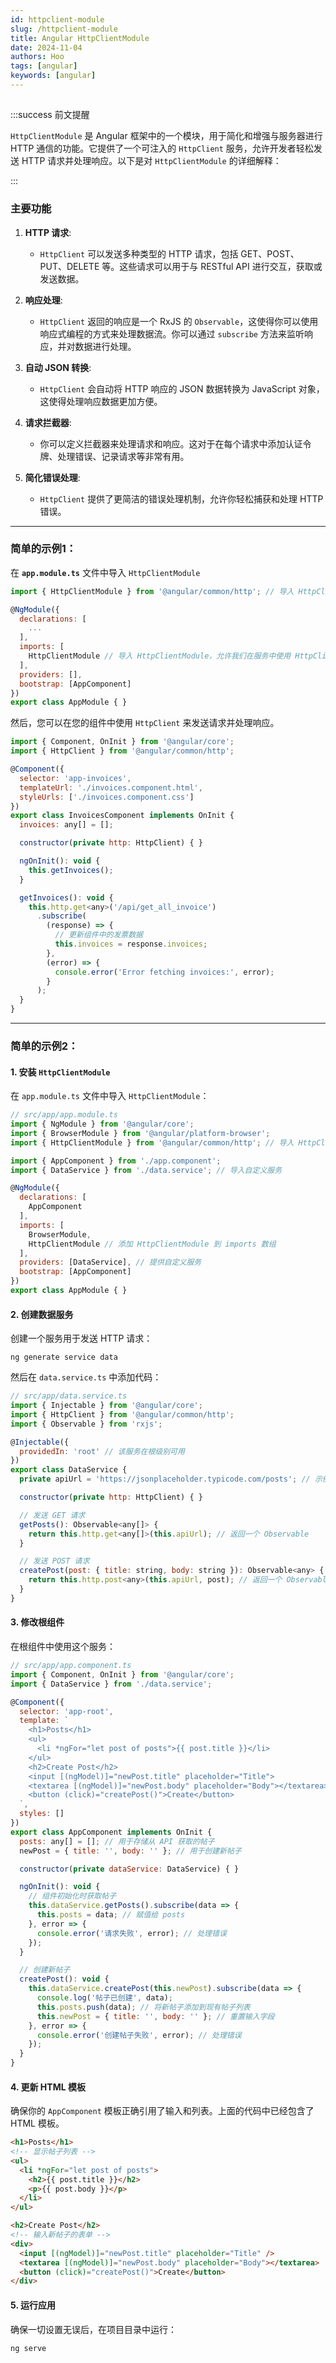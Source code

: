 ```yaml
---
id: httpclient-module
slug: /httpclient-module
title: Angular HttpClientModule
date: 2024-11-04
authors: Hoo
tags: [angular]
keywords: [angular]
---
```


## 



:::success 前文提醒

`HttpClientModule` 是 Angular 框架中的一个模块，用于简化和增强与服务器进行 HTTP 通信的功能。它提供了一个可注入的 `HttpClient` 服务，允许开发者轻松发送 HTTP 请求并处理响应。以下是对 `HttpClientModule` 的详细解释：

::: 

### 主要功能

1. **HTTP 请求**:

   - `HttpClient` 可以发送多种类型的 HTTP 请求，包括 GET、POST、PUT、DELETE 等。这些请求可以用于与 RESTful API 进行交互，获取或发送数据。

2. **响应处理**:

   - `HttpClient` 返回的响应是一个 RxJS 的 `Observable`，这使得你可以使用响应式编程的方式来处理数据流。你可以通过 `subscribe` 方法来监听响应，并对数据进行处理。

3. **自动 JSON 转换**:

   - `HttpClient` 会自动将 HTTP 响应的 JSON 数据转换为 JavaScript 对象，这使得处理响应数据更加方便。

4. **请求拦截器**:

   - 你可以定义拦截器来处理请求和响应。这对于在每个请求中添加认证令牌、处理错误、记录请求等非常有用。

5. **简化错误处理**:

   - `HttpClient` 提供了更简洁的错误处理机制，允许你轻松捕获和处理 HTTP 错误。

     

------

### 简单的示例1：

在 **`app.module.ts`** 文件中导入 `HttpClientModule`

```javascript
import { HttpClientModule } from '@angular/common/http'; // 导入 HttpClientModule，以便在应用中使用 HttpClient 服务

@NgModule({
  declarations: [
    ...
  ],
  imports: [
    HttpClientModule // 导入 HttpClientModule，允许我们在服务中使用 HttpClient 进行 HTTP 请求
  ],
  providers: [], 
  bootstrap: [AppComponent] 
})
export class AppModule { } 
```

然后，您可以在您的组件中使用 `HttpClient` 来发送请求并处理响应。

```javascript
import { Component, OnInit } from '@angular/core';
import { HttpClient } from '@angular/common/http';

@Component({
  selector: 'app-invoices',
  templateUrl: './invoices.component.html',
  styleUrls: ['./invoices.component.css']
})
export class InvoicesComponent implements OnInit {
  invoices: any[] = [];

  constructor(private http: HttpClient) { }

  ngOnInit(): void {
    this.getInvoices();
  }

  getInvoices(): void {
    this.http.get<any>('/api/get_all_invoice')
      .subscribe(
        (response) => {
          // 更新组件中的发票数据
          this.invoices = response.invoices;
        },
        (error) => {
          console.error('Error fetching invoices:', error);
        }
      );
  }
}
```

------

### 简单的示例2： 

#### 1. 安装 `HttpClientModule`

在 `app.module.ts` 文件中导入 `HttpClientModule`：

```js
// src/app/app.module.ts
import { NgModule } from '@angular/core';
import { BrowserModule } from '@angular/platform-browser';
import { HttpClientModule } from '@angular/common/http'; // 导入 HttpClientModule

import { AppComponent } from './app.component';
import { DataService } from './data.service'; // 导入自定义服务

@NgModule({
  declarations: [
    AppComponent
  ],
  imports: [
    BrowserModule,
    HttpClientModule // 添加 HttpClientModule 到 imports 数组
  ],
  providers: [DataService], // 提供自定义服务
  bootstrap: [AppComponent]
})
export class AppModule { }
```

#### 2. 创建数据服务

创建一个服务用于发送 HTTP 请求：

```
ng generate service data
```

然后在 `data.service.ts` 中添加代码：

```js
// src/app/data.service.ts
import { Injectable } from '@angular/core';
import { HttpClient } from '@angular/common/http';
import { Observable } from 'rxjs';

@Injectable({
  providedIn: 'root' // 该服务在根级别可用
})
export class DataService {
  private apiUrl = 'https://jsonplaceholder.typicode.com/posts'; // 示例 API

  constructor(private http: HttpClient) { }

  // 发送 GET 请求
  getPosts(): Observable<any[]> {
    return this.http.get<any[]>(this.apiUrl); // 返回一个 Observable
  }

  // 发送 POST 请求
  createPost(post: { title: string, body: string }): Observable<any> {
    return this.http.post<any>(this.apiUrl, post); // 返回一个 Observable
  }
}
```

#### 3. 修改根组件

在根组件中使用这个服务：

```js
// src/app/app.component.ts
import { Component, OnInit } from '@angular/core';
import { DataService } from './data.service';

@Component({
  selector: 'app-root',
  template: `
    <h1>Posts</h1>
    <ul>
      <li *ngFor="let post of posts">{{ post.title }}</li>
    </ul>
    <h2>Create Post</h2>
    <input [(ngModel)]="newPost.title" placeholder="Title">
    <textarea [(ngModel)]="newPost.body" placeholder="Body"></textarea>
    <button (click)="createPost()">Create</button>
  `,
  styles: []
})
export class AppComponent implements OnInit {
  posts: any[] = []; // 用于存储从 API 获取的帖子
  newPost = { title: '', body: '' }; // 用于创建新帖子

  constructor(private dataService: DataService) { }

  ngOnInit(): void {
    // 组件初始化时获取帖子
    this.dataService.getPosts().subscribe(data => {
      this.posts = data; // 赋值给 posts
    }, error => {
      console.error('请求失败', error); // 处理错误
    });
  }

  // 创建新帖子
  createPost(): void {
    this.dataService.createPost(this.newPost).subscribe(data => {
      console.log('帖子已创建', data);
      this.posts.push(data); // 将新帖子添加到现有帖子列表
      this.newPost = { title: '', body: '' }; // 重置输入字段
    }, error => {
      console.error('创建帖子失败', error); // 处理错误
    });
  }
}
```

#### 4. 更新 HTML 模板

确保你的 `AppComponent` 模板正确引用了输入和列表。上面的代码中已经包含了 HTML 模板。

```html
<h1>Posts</h1>
<!-- 显示帖子列表 -->
<ul>
  <li *ngFor="let post of posts">
    <h2>{{ post.title }}</h2>
    <p>{{ post.body }}</p>
  </li>
</ul>

<h2>Create Post</h2>
<!-- 输入新帖子的表单 -->
<div>
  <input [(ngModel)]="newPost.title" placeholder="Title" />
  <textarea [(ngModel)]="newPost.body" placeholder="Body"></textarea>
  <button (click)="createPost()">Create</button>
</div>
```

#### 5. 运行应用

确保一切设置无误后，在项目目录中运行：

```
ng serve
```

